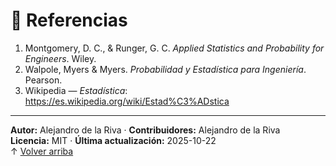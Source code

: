 # 📖 Referencias

1. Montgomery, D. C., & Runger, G. C. *Applied Statistics and Probability for Engineers*. Wiley.  
2. Walpole, Myers & Myers. *Probabilidad y Estadística para Ingeniería*. Pearson.  
3. Wikipedia — *Estadística*: https://es.wikipedia.org/wiki/Estad%C3%ADstica  


---
**Autor:** Alejandro de la Riva · **Contribuidores:** Alejandro de la Riva  
**Licencia:** MIT · **Última actualización:** 2025-10-22  
↑ [Volver arriba](#)
